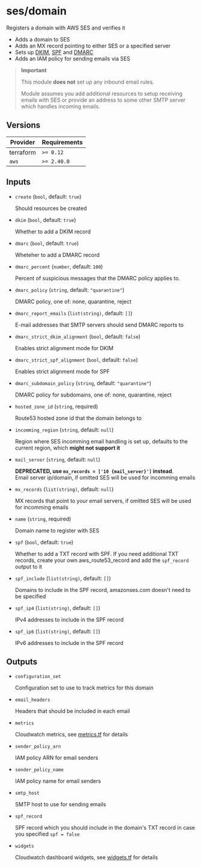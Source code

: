 # ses/domain

Registers a domain with AWS SES and verifies it

- Adds a domain to SES
- Adds an MX record pointing to either SES or a specified server
- Sets up [DKIM](https://en.wikipedia.org/wiki/DomainKeys_Identified_Mail), [SPF](https://en.wikipedia.org/wiki/Sender_Policy_Framework) and [DMARC](https://en.wikipedia.org/wiki/DMARC)
- Adds an IAM policy for sending emails via SES

> **Important**
>
> This module **does not** set up any inbound email rules.
>
> Module assumes you add additional resources to setup receiving emails with SES or provide an address to some other SMTP server which handles incoming emails.

<!-- bin/docs -->

## Versions

| Provider | Requirements |
|-|-|
| terraform | `>= 0.12` |
| `aws` | `>= 2.40.0` |

## Inputs

* `create` (`bool`, default: `true`)

    Should resources be created

* `dkim` (`bool`, default: `true`)

    Whether to add a DKIM record

* `dmarc` (`bool`, default: `true`)

    Wheteher to add a DMARC record

* `dmarc_percent` (`number`, default: `100`)

    Percent of suspicious messages that the DMARC policy applies to.

* `dmarc_policy` (`string`, default: `"quarantine"`)

    DMARC policy, one of: none, quarantine, reject

* `dmarc_report_emails` (`list(string)`, default: `[]`)

    E-mail addresses that SMTP servers should send DMARC reports to

* `dmarc_strict_dkim_alignment` (`bool`, default: `false`)

    Enables strict alignment mode for DKIM

* `dmarc_strict_spf_alignment` (`bool`, default: `false`)

    Enables strict alignment mode for SPF

* `dmarc_subdomain_policy` (`string`, default: `"quarantine"`)

    DMARC policy for subdomains, one of: none, quarantine, reject

* `hosted_zone_id` (`string`, required)

    Route53 hosted zone id that the domain belongs to

* `incomming_region` (`string`, default: `null`)

    Region where SES incomming email handling is set up, defaults to the current region, which **might not support it**

* `mail_server` (`string`, default: `null`)

    **DEPRECATED, use `mx_records = ['10 {mail_server}']` instead**.<br/>Email server ip/domain, if omitted SES will be used for incomming emails

* `mx_records` (`list(string)`, default: `null`)

    MX records that point to your email servers, if omitted SES will be used for incomming emails

* `name` (`string`, required)

    Domain name to register with SES

* `spf` (`bool`, default: `true`)

    Whether to add a TXT record with SPF. If you need additional TXT records, create your own aws_route53_record and add the `spf_record` output to it

* `spf_include` (`list(string)`, default: `[]`)

    Domains to include in the SPF record, amazonses.com doesn't need to be specified

* `spf_ip4` (`list(string)`, default: `[]`)

    IPv4 addresses to include in the SPF record

* `spf_ip6` (`list(string)`, default: `[]`)

    IPv6 addresses to include in the SPF record



## Outputs

* `configuration_set`

    Configuration set to use to track metrics for this domain

* `email_headers`

    Headers that should be included in each email

* `metrics`

    Cloudwatch metrics, see [metrics.tf](./metrics.tf) for details

* `sender_policy_arn`

    IAM policy ARN for email senders

* `sender_policy_name`

    IAM policy name for email senders

* `smtp_host`

    SMTP host to use for sending emails

* `spf_record`

    SPF record which you should include in the domain's TXT record in case you specified `spf = false`

* `widgets`

    Cloudwatch dashboard widgets, see [widgets.tf](./widgets.tf) for details

